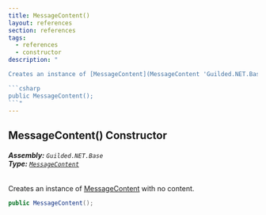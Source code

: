 ```yaml
---
title: MessageContent()
layout: references
section: references
tags:
  - references
  - constructor
description: "

Creates an instance of [MessageContent](MessageContent 'Guilded.NET.Base.Content.MessageContent') with no content.

```csharp
public MessageContent();
```"
---
```


## MessageContent() Constructor
###### **Assembly:** `Guilded.NET.Base`<br/>**Type:** [`MessageContent`](MessageContent 'Guilded.NET.Base.Content.MessageContent')

Creates an instance of [MessageContent](MessageContent 'Guilded.NET.Base.Content.MessageContent') with no content.

```csharp
public MessageContent();
```